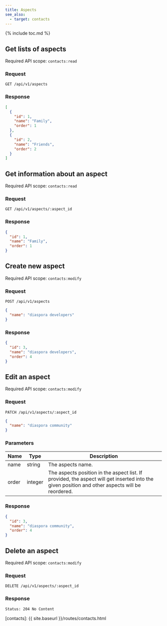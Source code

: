 ```yaml
---
title: Aspects
see_also:
  - target: contacts
---
```


{% include toc.md %}

## Get lists of aspects

Required API scope: `contacts:read`

### Request

~~~
GET /api/v1/aspects
~~~

### Response

~~~json
[
  {
    "id": 1,
    "name": "Family",
    "order": 1
  },
  {
    "id": 2,
    "name": "Friends",
    "order": 2
  }
]
~~~

## Get information about an aspect

Required API scope: `contacts:read`

### Request

~~~
GET /api/v1/aspects/:aspect_id
~~~

### Response

~~~json
{
  "id": 1,
  "name": "Family",
  "order": 1
}
~~~

## Create new aspect

Required API scope: `contacts:modify`

### Request

~~~
POST /api/v1/aspects
~~~
~~~json
{
  "name": "diaspora developers"
}
~~~

### Response

~~~json
{
  "id": 3,
  "name": "diaspora developers",
  "order": 4
}
~~~

## Edit an aspect

Required API scope: `contacts:modify`

### Request

~~~
PATCH /api/v1/aspects/:aspect_id
~~~
~~~json
{
  "name": "diaspora community"
}
~~~

### Parameters

| Name             | Type    | Description                                                                                                                                     |
| ---------------- | ------- | ----------------------------------------------------------------------------------------------------------------------------------------------- |
| name             | string  | The aspects name.                                                                                                                               |
| order            | integer | The aspects position in the aspect list. If provided, the aspect will get inserted into the given position and other aspects will be reordered. |

### Response

~~~json
{
  "id": 3,
  "name": "diaspora community",
  "order": 4
}
~~~

## Delete an aspect

Required API scope: `contacts:modify`

### Request

~~~
DELETE /api/v1/aspects/:aspect_id
~~~

### Response

~~~
Status: 204 No Content
~~~

[contacts]: {{ site.baseurl }}/routes/contacts.html
